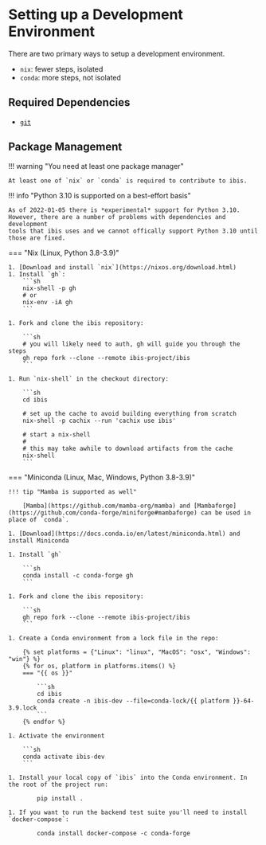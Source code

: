 # Setting up a Development Environment

There are two primary ways to setup a development environment.

- `nix`: fewer steps, isolated
- `conda`: more steps, not isolated

## Required Dependencies

- [`git`](https://git-scm.com/)

## Package Management

!!! warning "You need at least one package manager"

    At least one of `nix` or `conda` is required to contribute to ibis.

!!! info "Python 3.10 is supported on a best-effort basis"

    As of 2022-01-05 there is *experimental* support for Python 3.10.
    However, there are a number of problems with dependencies and development
    tools that ibis uses and we cannot offically support Python 3.10 until
    those are fixed.

=== "Nix (Linux, Python 3.8-3.9)"

    1. [Download and install `nix`](https://nixos.org/download.html)
    1. Install `gh`:
        ```sh
        nix-shell -p gh
        # or
        nix-env -iA gh
        ```

    1. Fork and clone the ibis repository:

        ```sh
        # you will likely need to auth, gh will guide you through the steps
        gh repo fork --clone --remote ibis-project/ibis
        ```

    1. Run `nix-shell` in the checkout directory:

        ```sh
        cd ibis

        # set up the cache to avoid building everything from scratch
        nix-shell -p cachix --run 'cachix use ibis'

        # start a nix-shell
        #
        # this may take awhile to download artifacts from the cache
        nix-shell
        ```

=== "Miniconda (Linux, Mac, Windows, Python 3.8-3.9)"

    !!! tip "Mamba is supported as well"

        [Mamba](https://github.com/mamba-org/mamba) and [Mambaforge](https://github.com/conda-forge/miniforge#mambaforge) can be used in place of `conda`.

    1. [Download](https://docs.conda.io/en/latest/miniconda.html) and install Miniconda

    1. Install `gh`

        ```sh
        conda install -c conda-forge gh
        ```

    1. Fork and clone the ibis repository:

        ```sh
        gh repo fork --clone --remote ibis-project/ibis
        ```

    1. Create a Conda environment from a lock file in the repo:

        {% set platforms = {"Linux": "linux", "MacOS": "osx", "Windows": "win"} %}
        {% for os, platform in platforms.items() %}
        === "{{ os }}"

            ```sh
            cd ibis
            conda create -n ibis-dev --file=conda-lock/{{ platform }}-64-3.9.lock
            ```
        {% endfor %}

    1. Activate the environment

        ```sh
        conda activate ibis-dev
        ```

    1. Install your local copy of `ibis` into the Conda environment. In the root of the project run:

            pip install .

    1. If you want to run the backend test suite you'll need to install `docker-compose`:

            conda install docker-compose -c conda-forge
